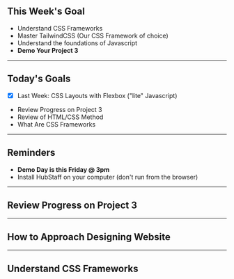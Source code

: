 ## This Week's Goal

- Understand CSS Frameworks
- Master TailwindCSS (Our CSS Framework of choice)
- Understand the foundations of Javascript
- **Demo Your Project 3**

----
 
## Today's Goals

- [x] Last Week: CSS Layouts with Flexbox ("lite" Javascript)
- Review Progress on Project 3
- Review of HTML/CSS Method
- What Are CSS Frameworks

----

## Reminders

- **Demo Day is this Friday @ 3pm**
- Install HubStaff on your computer (don't run from the browser)

----

## Review Progress on Project 3

---- 

## How to Approach Designing Website

----

## Understand CSS Frameworks


